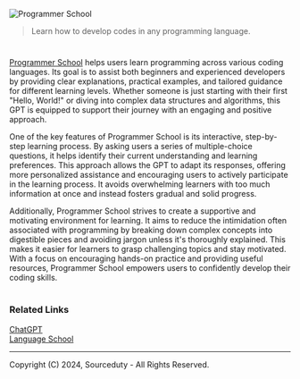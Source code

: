 ![Programmer School](https://github.com/user-attachments/assets/e88c1948-2dcc-4eaf-b71d-5d4a4a28b8cd)

> Learn how to develop codes in any programming language. 

#

[Programmer School](https://chatgpt.com/g/g-3UKI6bzQd-programmer-school) helps users learn programming across various coding languages. Its goal is to assist both beginners and experienced developers by providing clear explanations, practical examples, and tailored guidance for different learning levels. Whether someone is just starting with their first "Hello, World!" or diving into complex data structures and algorithms, this GPT is equipped to support their journey with an engaging and positive approach.

One of the key features of Programmer School is its interactive, step-by-step learning process. By asking users a series of multiple-choice questions, it helps identify their current understanding and learning preferences. This approach allows the GPT to adapt its responses, offering more personalized assistance and encouraging users to actively participate in the learning process. It avoids overwhelming learners with too much information at once and instead fosters gradual and solid progress.

Additionally, Programmer School strives to create a supportive and motivating environment for learning. It aims to reduce the intimidation often associated with programming by breaking down complex concepts into digestible pieces and avoiding jargon unless it's thoroughly explained. This makes it easier for learners to grasp challenging topics and stay motivated. With a focus on encouraging hands-on practice and providing useful resources, Programmer School empowers users to confidently develop their coding skills.

#
### Related Links

[ChatGPT](https://github.com/sourceduty/ChatGPT)
<br>
[Language School](https://github.com/sourceduty/Language_School)

***
Copyright (C) 2024, Sourceduty - All Rights Reserved.
